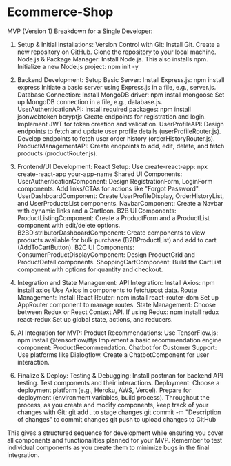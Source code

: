 # Ecommerce-Shop

MVP (Version 1) Breakdown for a Single Developer:

1. Setup & Initial Installations:
Version Control with Git:
Install Git.
Create a new repository on GitHub.
Clone the repository to your local machine.
Node.js & Package Manager:
Install Node.js. This also installs npm.
Initialize a new Node.js project: npm init -y

2. Backend Development:
Setup Basic Server:
Install Express.js: npm install express
Initiate a basic server using Express.js in a file, e.g., server.js.
Database Connection:
Install MongoDB driver: npm install mongoose
Set up MongoDB connection in a file, e.g., database.js.
UserAuthenticationAPI:
Install required packages: npm install jsonwebtoken bcryptjs
Create endpoints for registration and login.
Implement JWT for token creation and validation.
UserProfileAPI:
Design endpoints to fetch and update user profile details (userProfileRouter.js).
Develop endpoints to fetch user order history (orderHistoryRouter.js).
ProductManagementAPI:
Create endpoints to add, edit, delete, and fetch products (productRouter.js).

3. Frontend/UI Development:
React Setup:
Use create-react-app: npx create-react-app your-app-name
Shared UI Components:
UserAuthenticationComponent:
Design RegistrationForm, LoginForm components.
Add links/CTAs for actions like "Forgot Password".
UserDashboardComponent:
Create UserProfileDisplay, OrderHistoryList, and UserProductsList components.
NavbarComponent:
Create a Navbar with dynamic links and a CartIcon.
B2B UI Components:
ProductListingComponent:
Create a ProductForm and a ProductList component with edit/delete options.
B2BDistributorDashboardComponent:
Create components to view products available for bulk purchase (B2BProductList) and add to cart (AddToCartButton).
B2C UI Components:
ConsumerProductDisplayComponent:
Design ProductGrid and ProductDetail components.
ShoppingCartComponent:
Build the CartList component with options for quantity and checkout.

4. Integration and State Management:
API Integration:
Install Axios: npm install axios
Use Axios in components to fetch/post data.
Route Management:
Install React Router: npm install react-router-dom
Set up AppRouter component to manage routes.
State Management:
Choose between Redux or React Context API.
If using Redux: npm install redux react-redux
Set up global state, actions, and reducers.

5. AI Integration for MVP:
Product Recommendations:
Use TensorFlow.js: npm install @tensorflow/tfjs
Implement a basic recommendation engine component: ProductRecommendation.
Chatbot for Customer Support:
Use platforms like Dialogflow.
Create a ChatbotComponent for user interaction.

6. Finalize & Deploy:
Testing & Debugging:
Install postman for backend API testing.
Test components and their interactions.
Deployment:
Choose a deployment platform (e.g., Heroku, AWS, Vercel).
Prepare for deployment (environment variables, build process).
Throughout the process, as you create and modify components, keep track of your changes with Git:
git add . to stage changes
git commit -m "Description of changes" to commit changes
git push to upload changes to GitHub

This gives a structured sequence for development while ensuring you cover all components and 
functionalities planned for your MVP. Remember to test individual components as you create 
them to minimize bugs in the final integration.
